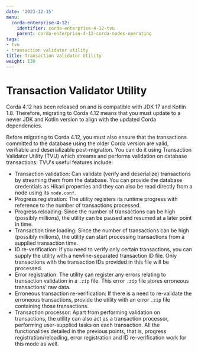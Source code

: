 ```yaml
---
date: '2023-12-15'
menu:
  corda-enterprise-4-12:
    identifier: corda-enterprise-4-12-tvu
    parent: corda-enterprise-4-12-corda-nodes-operating
tags:
- tvu
- transaction validator utility
title: Transaction Validator Utility
weight: 130
---
```


# Transaction Validator Utility

Corda 4.12 has been released on and is compatible with JDK 17 and Kotlin 1.8. Therefore, migrating to Corda 4.12 means that you must update to a newer JDK and Kotlin version to align with the updated Corda dependencies.

Before migrating to Corda 4.12, you must also ensure that the transactions committed to the database using the older Corda version are valid, verifiable and deserializable post-migration. You can do it using Transaction Validator Utility (TVU) which streams and performs validation on database transactions. TVU's useful features include:

* Transaction validation: Can validate (verify and deserialize) transactions by streaming them from the database. You can provide the database credentials as Hikari properties and they can also be read directly from a node using its `node.conf`.
* Progress registration: The utility registers its runtime progress with reference to the number of transactions processed.
* Progress reloading: Since the number of transactions can be high (possibly millions), the utility can be paused and resumed at a later point in time.
* Transaction time loading: Since the number of transactions can be high (possibly millions), the utility can start processing transactions from a supplied transaction time.
* ID re-verification: If you need to verify only certain transactions, you can supply the utility with a newline-separated transaction ID file. Only transactions with the transaction IDs provided in this file will be processed.
* Error registration: The utility can register any errors relating to transaction validation in a `.zip` file. This error `.zip` file stores erroneous transactions’ raw data.
* Erroneous transaction re-verification: If there is a need to re-validate the erroneous transactions, provide the utility with an error `.zip` file containing those transactions.
* Transaction processor: Apart from performing validation on transactions, the utility can also act as a transaction processor, performing user-supplied tasks on each transaction. All the functionalities detailed in the previous points, that is, progress registration/reloading, error registration and ID re-verification work for this mode as well.
